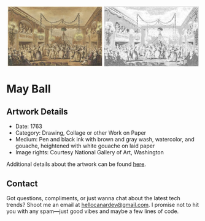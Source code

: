 <html>

<div align="center">
    <img width="49%" src="artwork.jpg" alt="artwork"/>
    <img width="49%" src="ascii_artwork.jpg" alt="artwork ASCII"/>
</div>

# May Ball

## Artwork Details

- Date: 1763
- Category: Drawing, Collage or other Work on Paper
- Medium: Pen and black ink with brown and gray wash, watercolor, and gouache, heightened with white gouache on laid paper
- Image rights: Courtesy National Gallery of Art, Washington

Additional details about the artwork can be found [here](https://www.artsy.net/artwork/jean-michel-moreau-may-ball).

## Contact

Got questions, compliments, or just wanna chat about the latest tech trends? Shoot me an email
at [hellocanardev@gmail.com](mailto:hellocanardev@gmail.com). I promise not to hit you with any spam—just good vibes and
maybe a few lines of code.

</html>
